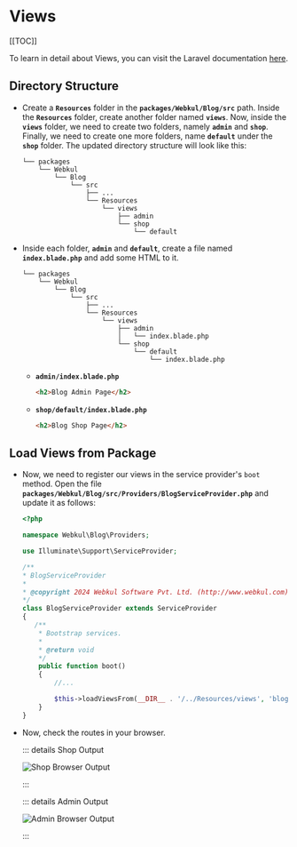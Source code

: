 # Views

[[TOC]]

To learn in detail about Views, you can visit the Laravel documentation [here](https://laravel.com/docs/10.x/views).

## Directory Structure

- Create a **`Resources`** folder in the **`packages/Webkul/Blog/src`** path. Inside the **`Resources`** folder, create another folder named **`views`**. Now, inside the **`views`** folder, we need to create two folders, namely **`admin`** and **`shop`**. Finally, we need to create one more folders, name **`default`** under the **`shop`** folder. The updated directory structure will look like this:

  ```
  └── packages
      └── Webkul
          └── Blog
              └── src
                  ├── ...
                  └── Resources
                      └── views
                          ├── admin
                          └── shop
                              └── default
  ```

- Inside each folder, **`admin`** and **`default`**, create a file named **`index.blade.php`** and add some HTML to it.

  ```
  └── packages
      └── Webkul
          └── Blog
              └── src
                  ├── ...
                  └── Resources
                      └── views
                          ├── admin
                          │   └── index.blade.php
                          └── shop
                              └── default
                                  └── index.blade.php

  ```

  - **`admin/index.blade.php`**

    ```html
    <h2>Blog Admin Page</h2>
    ```

  - **`shop/default/index.blade.php`**

    ```html
    <h2>Blog Shop Page</h2>
    ```

## Load Views from Package

- Now, we need to register our views in the service provider's `boot` method. Open the file **`packages/Webkul/Blog/src/Providers/BlogServiceProvider.php`** and update it as follows:

  ```php
  <?php

  namespace Webkul\Blog\Providers;

  use Illuminate\Support\ServiceProvider;

  /**
  * BlogServiceProvider
  *
  * @copyright 2024 Webkul Software Pvt. Ltd. (http://www.webkul.com)
  */
  class BlogServiceProvider extends ServiceProvider
  {
     /**
      * Bootstrap services.
      *
      * @return void
      */
      public function boot()
      {
          //... 

          $this->loadViewsFrom(__DIR__ . '/../Resources/views', 'blog');
      }
  }
  ```

- Now, check the routes in your browser.

  ::: details Shop Output

  ![Shop Browser Output](../../assets/2.x/images/package-development/blog-shop-output.png)

  :::

  ::: details Admin Output

  ![Admin Browser Output](../../assets/2.x/images/package-development/blog-admin-output.png)

  :::
